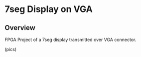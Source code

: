# 7seg Display on VGA

## Overview
FPGA Project of a 7seg display transmitted over VGA connector.

(pics)
